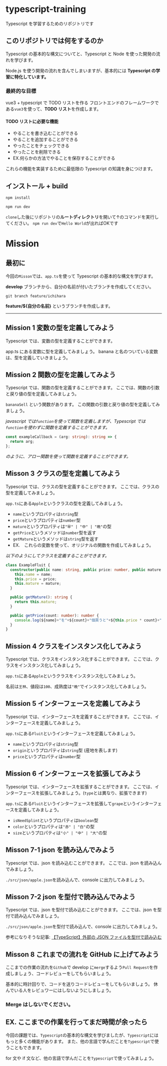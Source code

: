 # typescript-training

Typescript を学習するためのリポジトリです

## このリポジトリでは何をするのか

Typescript の基本的な構文についてと、Typescript と Node を使った開発の流れを学びます。

Node.js を使う開発の流れを含んでしまいますが、基本的には **Typescript の学習に特化しています。**

### 最終的な目標

vue3 + typescript で TODO リストを作る
フロントエンドのフレームワークである`vue3`を使って、**TODO リスト**を作成します。

#### TODO リストに必要な機能

- やることを書き込むことができる
- やることを追加することができる
- やったことをチェックできる
- やったことを削除できる
- EX.何らかの方法でやることを保存することができる

これらの機能を実装するために最低限の Typescript の知識を身につけます。

## インストール + build

```bash
npm install

npm run dev
```

`clone`した後にリポジトリの**ルートディレクトリ**を開いて↑のコマンドを実行してください。
`npm run dev`で`Hello World`が出ればOKです

# Mission

## 最初に

今回の`Misson`では、`app.ts`を使って Typescript の基本的な構文を学びます。

**develop** ブランチから、自分の名前が付いたブランチを作成してください。

```
git branch feature/ichihara
```

**feature/${自分の名前}** というブランチを作成します。

---

## Mission 1 変数の型を定義してみよう

Typescript では、変数の型を定義することができます。

app.ts にある変数に型を定義してみましょう。
banana と名のついている変数は、型を定義していきましょう。

## Mission 2 関数の型を定義してみよう

Typescript では、関数の型を定義することができます。
ここでは、関数の引数と戻り値の型を定義してみましょう。

`bananaSell` という関数があります。
この関数の引数と戻り値の型を定義してみましょう。

_javascript では`function`を使って関数を定義しますが、Typescript では`function`を使わずに関数を定義することができます。_

```typescript
const exampleCallback = (arg: string): string => {
  return arg;
};
```

_のように、アロー関数を使って関数を定義することができます。_

## Misson 3 クラスの型を定義してみよう

Typescript では、クラスの型を定義することができます。
ここでは、クラスの型を定義してみましょう。

`app.ts`にある`Apple`というクラスの型を定義してみましょう。

- `name`というプロパティは`string`型
- `price`というプロパティは`number`型
- `mature`というプロパティは`"早" | "中" | "晩"`の型
- `getPrice`というメソッドは`number`型を返す
- `getMature`というメソッドは`string`型を返す
- EX.　これらの変数を使って、オリジナルの関数を作成してみましょう。

_以下のようにしてクラスを定義することができます。_

```typescript
class ExampleFluit {
  constructor(public name: string, public price: number, public mature: "早" | "中" | "晩") {
    this.name = name;
    this.price = price;
    this.mature = mature;
  }

  public getMature(): string {
    return this.mature;
  }

  public getPrice(count: number): number {
    console.log(${name}+"を"+${count}+"個買うと"+${this.price * count}+"円です。");
  }
}
```

## Mission 4 クラスをインスタンス化してみよう

Typescript では、クラスをインスタンス化することができます。
ここでは、クラスをインスタンス化してみましょう。

`app.ts`にある`Apple`というクラスをインスタンス化してみましょう。

名前は`王林`、値段は`100`、成熟度は`"晩"`でインスタンス化してみましょう。

## Mission 5 インターフェースを定義してみよう

Typescript では、インターフェースを定義することができます。
ここでは、インターフェースを定義してみましょう。

`app.ts`にある`Fluit`というインターフェースを定義してみましょう。

- `name`というプロパティは`string`型
- `origin`というプロパティは`string`型 (産地を表します)
- `price`というプロパティは`number`型

## Mission 6 インターフェースを拡張してみよう

Typescript では、インターフェースを拡張することができます。
ここでは、インターフェースを拡張してみましょう。(`type`とは異なり、拡張できます)

`app.ts`にある`Fluit`というインターフェースを拡張して`grape`というインターフェースを定義してみましょう。

- `isNeedSplint`というプロパティは`boolean`型
- `color`というプロパティは`"赤" | "白"`の型
- `size`というプロパティは`"小" | "中" | "大"`の型

## Misson 7-1 json を読み込んでみよう

Typescript では、json を読み込むことができます。
ここでは、json を読み込んでみましょう。

`./src/json/apple.json`を読み込んで、console に出力してみましょう。

## Misson 7-2 json を型付で読み込んでみよう

Typescript では、json を型付で読み込むことができます。
ここでは、json を型付で読み込んでみましょう。

`./src/json/apple.json`を型付で読み込んで、console に出力してみましょう。

参考になりそうな記事: [【TypeScript】外部の JSON ファイルを型付で読み込む](https://www.i-ryo.com/entry/2020/11/20/081558)

## Misson 8 これまでの流れを GitHub に上げてみよう

ここまでの作業の流れを`Github`で develop に`merge`するよう`Pull Request`を作成しましょう、コードレビューをしてもらいましょう。

基本的に時計回りで、コードを送りコードレビューをしてもらいましょう。
休んでいる人をレビュワーにはしないようにしましょう。

### Merge はしないでください。

## EX. ここまでの作業を行ってまだ時間が余ったら

今回の課題では、`Typescript`の基本的な構文を学びましたが、`Typescript`にはもっと多くの機能があります。
また、他の言語で学んだことを`Typescript`で使うこともできます。

for 文や if 文など、他の言語で学んだことを`Typescript`で使ってみましょう。
